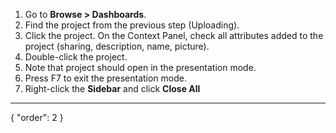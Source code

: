 1. Go to **Browse > Dashboards**.
1. Find the project from the previous step (Uploading).
2. Click the project. On the Context Panel, check all attributes added to the project (sharing, description, name, picture).
3. Double-click the project.
4. Note that project should open in the presentation mode.
5. Press F7 to exit the presentation mode.
7. Right-click the **Sidebar** and click **Close All**
---
{
  "order": 2
}